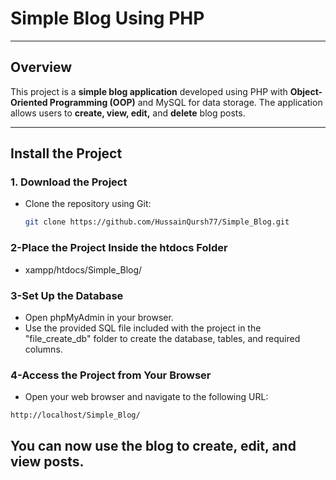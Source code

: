# **Simple Blog Using PHP**

---

## **Overview**

This project is a **simple blog application** developed using PHP with **Object-Oriented Programming (OOP)** and MySQL for data storage. The application allows users to **create, view, edit,** and **delete** blog posts.

---

## **Install the Project**

### **1. Download the Project**

- Clone the repository using Git:
  ```bash
  git clone https://github.com/HussainQursh77/Simple_Blog.git
  ```
### **2-Place the Project Inside the htdocs Folder**

- xampp/htdocs/Simple_Blog/

### **3-Set Up the Database**
- Open phpMyAdmin in your browser.
- Use the provided SQL file included with the project  in the "file_create_db" folder to create the database, tables, and required columns.
### **4-Access the Project from Your Browser**
- Open your web browser and navigate to the following URL:
```
http://localhost/Simple_Blog/
```
## **You can now use the blog to create, edit, and view posts.**
